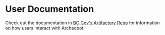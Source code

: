 # User Documentation

Check out the documentation in [BC Gov's Artifactory Repo](https://github.com/BCDevOps/developer-experience/tree/master/apps/artifactory) for information on how users interact with Archeobot.
